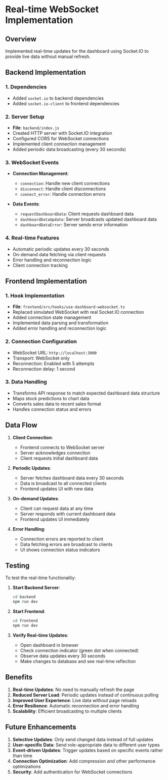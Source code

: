 # Real-time WebSocket Implementation

## Overview
Implemented real-time updates for the dashboard using Socket.IO to provide live data without manual refresh.

## Backend Implementation

### 1. Dependencies
- Added `socket.io` to backend dependencies
- Added `socket.io-client` to frontend dependencies

### 2. Server Setup
- **File**: `backend/index.js`
- Created HTTP server with Socket.IO integration
- Configured CORS for WebSocket connections
- Implemented client connection management
- Added periodic data broadcasting (every 30 seconds)

### 3. WebSocket Events
- **Connection Management**:
  - `connection`: Handle new client connections
  - `disconnect`: Handle client disconnections
  - `connect_error`: Handle connection errors

- **Data Events**:
  - `requestDashboardData`: Client requests dashboard data
  - `dashboardDataUpdate`: Server broadcasts updated dashboard data
  - `dashboardDataError`: Server sends error information

### 4. Real-time Features
- Automatic periodic updates every 30 seconds
- On-demand data fetching via client requests
- Error handling and reconnection logic
- Client connection tracking

## Frontend Implementation

### 1. Hook Implementation
- **File**: `frontend/src/hooks/use-dashboard-websocket.ts`
- Replaced simulated WebSocket with real Socket.IO connection
- Added connection state management
- Implemented data parsing and transformation
- Added error handling and reconnection logic

### 2. Connection Configuration
- WebSocket URL: `http://localhost:3000`
- Transport: WebSocket only
- Reconnection: Enabled with 5 attempts
- Reconnection delay: 1 second

### 3. Data Handling
- Transforms API response to match expected dashboard data structure
- Maps stock predictions to chart data
- Converts sales data to recent sales format
- Handles connection status and errors

## Data Flow

1. **Client Connection**:
   - Frontend connects to WebSocket server
   - Server acknowledges connection
   - Client requests initial dashboard data

2. **Periodic Updates**:
   - Server fetches dashboard data every 30 seconds
   - Data is broadcast to all connected clients
   - Frontend updates UI with new data

3. **On-demand Updates**:
   - Client can request data at any time
   - Server responds with current dashboard data
   - Frontend updates UI immediately

4. **Error Handling**:
   - Connection errors are reported to client
   - Data fetching errors are broadcast to clients
   - UI shows connection status indicators

## Testing

To test the real-time functionality:

1. **Start Backend Server**:
   ```bash
   cd backend
   npm run dev
   ```

2. **Start Frontend**:
   ```bash
   cd frontend
   npm run dev
   ```

3. **Verify Real-time Updates**:
   - Open dashboard in browser
   - Check connection indicator (green dot when connected)
   - Observe data updates every 30 seconds
   - Make changes to database and see real-time reflection

## Benefits

1. **Real-time Updates**: No need to manually refresh the page
2. **Reduced Server Load**: Periodic updates instead of continuous polling
3. **Improved User Experience**: Live data without page reloads
4. **Error Resilience**: Automatic reconnection and error handling
5. **Scalability**: Efficient broadcasting to multiple clients

## Future Enhancements

1. **Selective Updates**: Only send changed data instead of full updates
2. **User-specific Data**: Send role-appropriate data to different user types
3. **Event-driven Updates**: Trigger updates based on specific events rather than time
4. **Connection Optimization**: Add compression and other performance optimizations
5. **Security**: Add authentication for WebSocket connections
